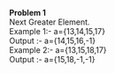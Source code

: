 **Problem 1**<br>
Next Greater Element. <br>
Example 1:- a={13,14,15,17} <br>
Output :- a={14,15,16,-1} <br>
Example 2:- a={13,15,18,17} <br>
Output :- a={15,18,-1,-1} <br>
